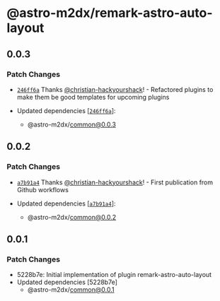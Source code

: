 # @astro-m2dx/remark-astro-auto-layout

## 0.0.3

### Patch Changes

-   [`246ff6a`](https://github.com/astro-m2dx/astro-m2dx/commit/246ff6ac6b110e4394830a171505efe7edeec3e2) Thanks [@christian-hackyourshack](https://github.com/christian-hackyourshack)! - Refactored plugins to make them be good templates for upcoming plugins

-   Updated dependencies [[`246ff6a`](https://github.com/astro-m2dx/astro-m2dx/commit/246ff6ac6b110e4394830a171505efe7edeec3e2)]:
    -   @astro-m2dx/common@0.0.3

## 0.0.2

### Patch Changes

-   [`a7b91a4`](https://github.com/astro-m2dx/astro-m2dx/commit/a7b91a4d21f23a320f5f0e37e88ad5c24c679c29) Thanks [@christian-hackyourshack](https://github.com/christian-hackyourshack)! - First publication from Github workflows

-   Updated dependencies [[`a7b91a4`](https://github.com/astro-m2dx/astro-m2dx/commit/a7b91a4d21f23a320f5f0e37e88ad5c24c679c29)]:
    -   @astro-m2dx/common@0.0.2

## 0.0.1

### Patch Changes

-   5228b7e: Initial implementation of plugin remark-astro-auto-layout
-   Updated dependencies [5228b7e]
    -   @astro-m2dx/common@0.0.1
